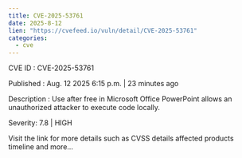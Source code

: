 ```yaml
--- 
title: CVE-2025-53761
date: 2025-8-12
lien: "https://cvefeed.io/vuln/detail/CVE-2025-53761"
categories:
  - cve
---
```


CVE ID : CVE-2025-53761

Published :  Aug. 12
2025
6:15 p.m. | 23 minutes ago

Description : Use after free in Microsoft Office PowerPoint allows an unauthorized attacker to execute code locally.

Severity: 7.8 | HIGH

Visit the link for more details
such as CVSS details
affected products
timeline
and more...
